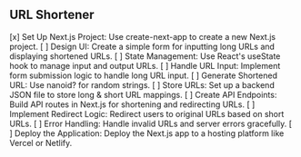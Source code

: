 ## URL Shortener

[x] Set Up Next.js Project: Use create-next-app to create a new Next.js project.
[ ] Design UI: Create a simple form for inputting long URLs and displaying shortened URLs.
[ ] State Management: Use React's useState hook to manage input and output URLs.
[ ] Handle URL Input: Implement form submission logic to handle long URL input.
[ ] Generate Shortened URL: Use nanoid? for random strings.
[ ] Store URLs: Set up a backend JSON file to store long & short URL mappings.
[ ] Create API Endpoints: Build API routes in Next.js for shortening and redirecting URLs.
[ ] Implement Redirect Logic: Redirect users to original URLs based on short URLs.
[ ] Error Handling: Handle invalid URLs and server errors gracefully.
[ ] Deploy the Application: Deploy the Next.js app to a hosting platform like Vercel or Netlify.
